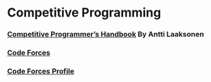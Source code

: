 # Competitive Programming

### [Competitive Programmer’s Handbook](https://cses.fi/book/book.pdf) By Antti Laaksonen

### [Code Forces](https://codeforces.com/)

### [Code Forces Profile](https://codeforces.com/profile/BrandonPacewic)